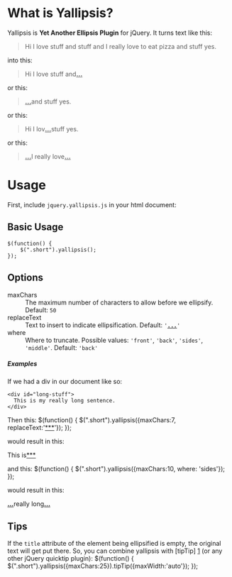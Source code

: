 What is Yallipsis?
==================
Yallipsis is **Yet Another Ellipsis Plugin** for jQuery. It turns text like this:
> Hi I love stuff and stuff and I really love to eat pizza and stuff yes.

into this:
> Hi I love stuff and<b><u>...</u></b>

or this:
> <b><u>...</u></b>and stuff yes.

or this:
> Hi I lov<b><u>...</u></b>stuff yes.

or this:
> <b><u>...</u></b>I really love<b><u>...</u></b>

Usage
=====
First, include `jquery.yallipsis.js` in your html document:
    <script type="text/javascript" src="/js/jquery.yallipsis.js"></script>

Basic Usage
-----------
    $(function() {
        $(".short").yallipsis();
    });

Options
-------
<dl>
  <dt>maxChars</dt>
  <dd>The maximum number of characters to allow before we ellipsify. Default: <code>50</code></dd>
  <dt>replaceText</dt>
  <dd>Text to insert to indicate ellipsification. Default: <code>'<b><u>...</u></b>'</code></dd>
  <dt>where</dt>
  <dd>Where to truncate. Possible values: <code>'front'</code>, <code>'back'</code>, <code>'sides'</code>, <code>'middle'</code>. Default: <code>'back'</code></dd>
</dl>

##### Examples #####
If we had a div in our document like so:

    <div id="long-stuff">
      This is my really long sentence.
    </div>

Then this:
    $(function() {
        $(".short").yallipsis({maxChars:7, replaceText:'<u>***</u>'});
    });

would result in this:
    <div id="long-stuff" title="This is my really long sentence.">
      This is<u>***</u>
    </div>

and this:
    $(function() {
        $(".short").yallipsis({maxChars:10, where: 'sides'});
    });

would result in this:
    <div id="long-stuff" title="This is my really long sentence.">
      <b><u>...</u></b>really long<b><u>...</u></b>
    </div>


Tips
----
If the `title` attribute of the element being ellipsified is empty,
the original text will get put there. So, you can combine yallipsis
with [tipTip] [1] (or any other jQuery quicktip plugin):
    $(function() {
        $(".short").yallipsis({maxChars:25}).tipTip({maxWidth:'auto'});
    });


[1]: http://code.drewwilson.com/entry/tiptip-jquery-plugin "tipTip jQuery Plugin"
